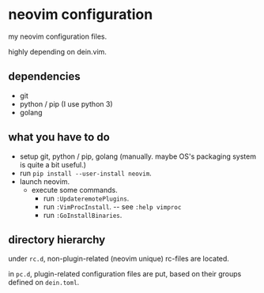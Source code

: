 # neovim configuration

my neovim configuration files.

highly depending on dein.vim.

## dependencies

- git
- python / pip (I use python 3)
- golang

## what you have to do

- setup git, python / pip, golang (manually. maybe OS's packaging system is quite a bit useful.)
- run `pip install --user-install neovim`.
- launch neovim.
    - execute some commands.
        - run `:UpdateremotePlugins`.
        - run `:VimProcInstall`. -- see `:help vimproc`
        - run `:GoInstallBinaries`.

## directory hierarchy

under `rc.d`, non-plugin-related (neovim unique) rc-files are located.

in `pc.d`, plugin-related configuration files are put, based on their groups defined on `dein.toml`.
